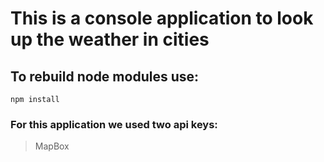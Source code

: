 # This is a console application to look up the weather in cities

## To rebuild node modules use:

```
npm install
```

### For this application we used two api keys:

> MapBox

